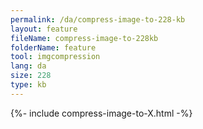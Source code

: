 ```yaml
---
permalink: /da/compress-image-to-228-kb
layout: feature
fileName: compress-image-to-228kb
folderName: feature
tool: imgcompression
lang: da
size: 228
type: kb
---
```


{%- include compress-image-to-X.html -%}
